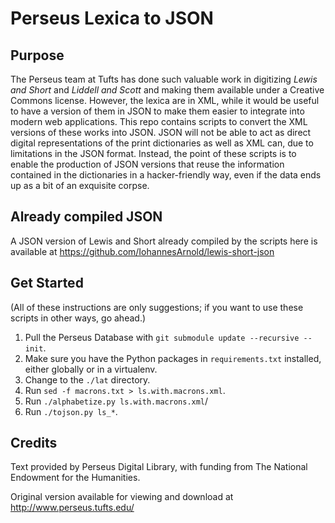 # Perseus Lexica to JSON

## Purpose
The Perseus team at Tufts has done such valuable work in digitizing *Lewis and Short* and *Liddell and Scott* and making them available under a Creative Commons license.
However, the lexica are in XML, while it would be useful to have a version of them in JSON to make them easier to integrate into modern web applications.
This repo contains scripts to convert the XML versions of these works into JSON.
JSON will not be able to act as direct digital representations of the print dictionaries as well as XML can, due to limitations in the JSON format.
Instead, the point of these scripts is to enable the production of JSON versions that reuse the information contained in the dictionaries in a hacker-friendly way, even if the data ends up as a bit of an exquisite corpse.

## Already compiled JSON
A JSON version of Lewis and Short already compiled by the scripts here is available at https://github.com/IohannesArnold/lewis-short-json

## Get Started
(All of these instructions are only suggestions; if you want to use these scripts in other ways, go ahead.)

1. Pull the Perseus Database with `git submodule update --recursive --init`.
2. Make sure you have the Python packages in `requirements.txt` installed, either globally or in a virtualenv.
3. Change to the `./lat` directory.
4. Run `sed -f macrons.txt > ls.with.macrons.xml`.
5. Run `./alphabetize.py ls.with.macrons.xml`/
6. Run `./tojson.py ls_*`.


## Credits

Text provided by Perseus Digital Library, with funding from The National Endowment for the Humanities. 

Original version available for viewing and download at http://www.perseus.tufts.edu/
